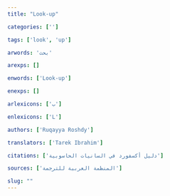 ```yaml
---
title: "Look-up"

categories: ['']

tags: ['look', 'up']

arwords: 'بحث'

arexps: []

enwords: ['Look-up']

enexps: []

arlexicons: ['ب']

enlexicons: ['L']

authors: ['Ruqayya Roshdy']

translators: ['Tarek Ibrahim']

citations: ['دليل أكسفورد في السانيات الحاسوبية']

sources: ['المنظمة العربية للترجمة']

slug: ""
---
```

